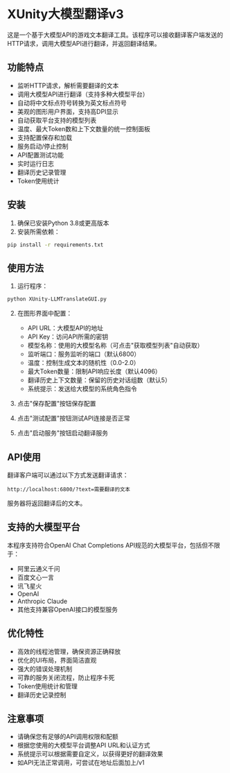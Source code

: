 # XUnity大模型翻译v3

这是一个基于大模型API的游戏文本翻译工具。该程序可以接收翻译客户端发送的HTTP请求，调用大模型API进行翻译，并返回翻译结果。

## 功能特点

- 监听HTTP请求，解析需要翻译的文本
- 调用大模型API进行翻译（支持多种大模型平台）
- 自动将中文标点符号转换为英文标点符号
- 美观的图形用户界面，支持高DPI显示
- 自动获取平台支持的模型列表
- 温度、最大Token数和上下文数量的统一控制面板
- 支持配置保存和加载
- 服务启动/停止控制
- API配置测试功能
- 实时运行日志
- 翻译历史记录管理
- Token使用统计

## 安装

1. 确保已安装Python 3.8或更高版本
2. 安装所需依赖：

```bash
pip install -r requirements.txt
```

## 使用方法

1. 运行程序：

```bash
python XUnity-LLMTranslateGUI.py
```

2. 在图形界面中配置：
   - API URL：大模型API的地址
   - API Key：访问API所需的密钥
   - 模型名称：使用的大模型名称（可点击"获取模型列表"自动获取）
   - 监听端口：服务监听的端口（默认6800）
   - 温度：控制生成文本的随机性（0.0-2.0）
   - 最大Token数量：限制API响应长度（默认4096）
   - 翻译历史上下文数量：保留的历史对话组数（默认5）
   - 系统提示：发送给大模型的系统角色指令

3. 点击"保存配置"按钮保存配置
4. 点击"测试配置"按钮测试API连接是否正常
5. 点击"启动服务"按钮启动翻译服务

## API使用

翻译客户端可以通过以下方式发送翻译请求：

```
http://localhost:6800/?text=需要翻译的文本
```

服务器将返回翻译后的文本。

## 支持的大模型平台

本程序支持符合OpenAI Chat Completions API规范的大模型平台，包括但不限于：

- 阿里云通义千问
- 百度文心一言
- 讯飞星火
- OpenAI
- Anthropic Claude
- 其他支持兼容OpenAI接口的模型服务

## 优化特性

- 高效的线程池管理，确保资源正确释放
- 优化的UI布局，界面简洁直观
- 强大的错误处理机制
- 可靠的服务关闭流程，防止程序卡死
- Token使用统计和管理
- 翻译历史记录控制

## 注意事项

- 请确保您有足够的API调用权限和配额
- 根据您使用的大模型平台调整API URL和认证方式
- 系统提示可以根据需要自定义，以获得更好的翻译效果
- 如API无法正常调用，可尝试在地址后面加上/v1 